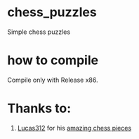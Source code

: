 # chess_puzzles
Simple chess puzzles

# how to compile
Compile only with Release x86.

# Thanks to:
1. [Lucas312](https://opengameart.org/users/lucas312) for his [amazing chess pieces](https://opengameart.org/content/pixel-chess-pieces)
